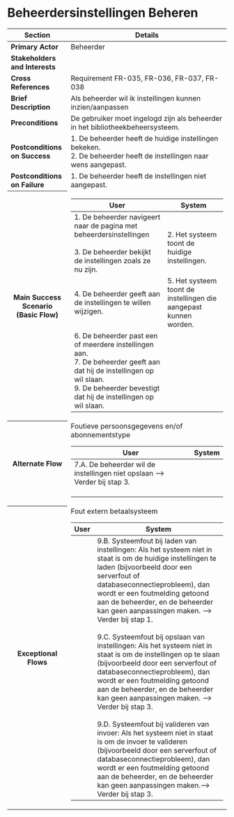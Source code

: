 # Beheerdersinstellingen Beheren
<table>
    <thead>
        <tr>
            <th><strong>Section</strong></th>
            <th><strong>Details</strong></th>
        </tr>
    </thead>
    <tbody>
        <tr>
            <td><strong>Primary Actor</strong></td>
            <td>Beheerder</td>
        </tr>
        <tr>
            <td><strong>Stakeholders and Interests</strong></td>
            <td></td>
        </tr>
        <tr>
            <td><strong>Cross References</strong></td>
            <td>Requirement FR-035, FR-036, FR-037, FR-038</td>
        </tr>
        <tr>
            <td><strong>Brief Description</strong></td>
            <td>Als beheerder wil ik instellingen kunnen inzien/aanpassen</td>
        </tr>
        <tr>
            <td><strong>Preconditions</strong></td>
            <td>De gebruiker moet ingelogd zijn als beheerder in het bibliotheekbeheersysteem.</td>
        </tr>
        <tr>
            <td><strong>Postconditions on Success</strong></td>
            <td>1. De beheerder heeft de huidige instellingen bekeken. <br>2. De beheerder heeft de instellingen naar wens aangepast.</td>
        </tr>
        <tr>
            <td><strong>Postconditions on Failure</strong></td>
            <td>1. De beheerder heeft de instellingen niet aangepast.</td>
        </tr>
      <tr>
            <th scope="row">Main Success Scenario (Basic Flow)</th>
            <td>
                <table>
                    <thead>
                        <tr>
                            <th scope="col">User</th>
                            <th scope="col">System</th>
                        </tr>
                    </thead>
                    <tbody>
                        <tr>
                            <td>
                                1. De beheerder navigeert naar de pagina met beheerdersinstellingen<br><br>
                                3. De beheerder bekijkt de instellingen zoals ze nu zijn.<br> </td>
                           <td><br>
                                2. Het systeem toont de huidige instellingen. <br></td>
                        <tr>  
                            <td>4. De beheerder geeft aan de instellingen te willen wijzigen. <br> </td>
                        <td> 5. Het systeem toont de instellingen die aangepast kunnen worden. <br> </tr>
                        <tr> <td>   
                                6. De beheerder past een of meerdere instellingen aan. <br> 
                                7. De beheerder geeft aan dat hij de instellingen op wil slaan.<br>
                                9. De beheerder bevestigt dat hij de instellingen op wil slaan. <br>
                            </td>
                        </tr> 
                    </tbody>
                </table>
            </td>
        </tr>
        <tr>
            <th scope="row">Alternate Flow</th>
            <td>
                <div>Foutieve persoonsgegevens en/of abonnementstype</div>
                <table>
                    <thead>
                        <tr>
                            <th scope="col">User</th>
                            <th scope="col">System</th>
                        </tr>
                    </thead>
                    <tbody> 
                        <tr>
                            <td>
                              7.A. De beheerder wil de instellingen niet opslaan --&gt; Verder bij stap 3.<br> <br>
                            </td> <td></td>
                        </tr>
                    </tbody>
                </table> 
            </td>
        </tr>
        <tr>
            <th scope="row">Exceptional Flows</th>
            <td>
                <div>Fout extern betaalsysteem</div>            
                <table>
                    <thead>
                        <tr>
                            <th scope="col">User</th>
                            <th scope="col">System</th>
                        </tr>
                    </thead>
                    <tbody> 
                        <tr>
                            <td></td>
                            <td>
                           9.B. Systeemfout bij laden van instellingen: Als het systeem niet in staat is om de huidige instellingen te laden (bijvoorbeeld door een serverfout of databaseconnectieprobleem), dan wordt er een foutmelding getoond aan de beheerder, en de beheerder kan geen aanpassingen maken. --&gt; Verder bij stap 1. <br><br>
                9.C. Systeemfout bij opslaan van instellingen: Als het systeem niet in staat is om de instellingen op te slaan (bijvoorbeeld door een serverfout of databaseconnectieprobleem), dan wordt er een foutmelding getoond aan de beheerder, en de beheerder kan geen aanpassingen maken. --&gt; Verder bij stap 3. <br><br>
                9.D. Systeemfout bij valideren van invoer: Als het systeem niet in staat is om de invoer te valideren (bijvoorbeeld door een serverfout of databaseconnectieprobleem), dan wordt er een foutmelding getoond aan de beheerder, en de beheerder kan geen aanpassingen maken.--&gt; Verder bij stap 3.</td>
                        </tr>
    </tbody>
</table></table>
